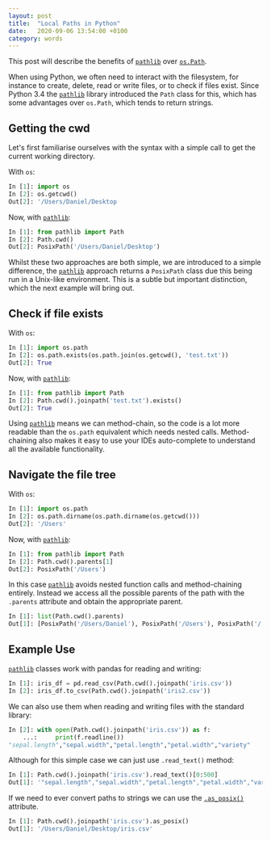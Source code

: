 ```yaml
---
layout: post
title:  "Local Paths in Python"
date:   2020-09-06 13:54:00 +0100
category: words
---
```


[pathlib]: https://docs.python.org/3/library/pathlib.html
[os-path]: https://docs.python.org/3/library/os.path.html
[as-posix]: https://docs.python.org/3/library/pathlib.html#pathlib.PurePath.as_posix

This post will describe the benefits of [`pathlib`](pathlib) over [`os.Path`](os-path).

When using Python, we often need to interact with the filesystem, for instance to create, delete, read or write files, 
or to check if files exist. 
Since Python 3.4 the [`pathlib`](pathlib) library introduced the `Path` class for this, which has some advantages over `os.Path`, 
which tends to return strings.

## Getting the cwd
Let's first familiarise ourselves with the syntax with a simple call to get the current working directory. 

With `os`:
``` python
In [1]: import os
In [2]: os.getcwd()
Out[2]: '/Users/Daniel/Desktop
```

Now, with [`pathlib`](pathlib): 
``` python
In [1]: from pathlib import Path
In [2]: Path.cwd()
Out[2]: PosixPath('/Users/Daniel/Desktop')
```

Whilst these two approaches are both simple, we are introduced to a simple difference, the [`pathlib`](pathlib) approach returns a 
`PosixPath` class due this being run in a Unix-like environment. This is a subtle but important distinction, which the 
next example will bring out.


## Check if file exists
With `os`:
``` python
In [1]: import os.path
In [2]: os.path.exists(os.path.join(os.getcwd(), 'test.txt'))
Out[2]: True
```

Now, with [`pathlib`](pathlib): 
``` python
In [1]: from pathlib import Path
In [2]: Path.cwd().joinpath('test.txt').exists()
Out[2]: True
```

Using [`pathlib`](pathlib) means we can method-chain, so the code is a lot more readable than the `os.path` equivalent which needs 
nested calls. Method-chaining also makes it easy to use your IDEs auto-complete to understand all the available 
functionality.

## Navigate the file tree

With `os`:
``` python
In [1]: import os.path
In [2]: os.path.dirname(os.path.dirname(os.getcwd()))
Out[2]: '/Users'
```

Now, with [`pathlib`](pathlib): 
``` python
In [1]: from pathlib import Path
In [2]: Path.cwd().parents[1]
Out[2]: PosixPath('/Users')
```

In this case [`pathlib`](pathlib) avoids nested function calls and method-chaining entirely. Instead we access all the possible 
parents of the path with the `.parents` attribute and obtain the appropriate parent.

``` python
In [1]: list(Path.cwd().parents)
Out[1]: [PosixPath('/Users/Daniel'), PosixPath('/Users'), PosixPath('/')]
```

## Example Use
[`pathlib`](pathlib) classes work with pandas for reading and writing:
``` python
In [1]: iris_df = pd.read_csv(Path.cwd().joinpath('iris.csv'))
In [2]: iris_df.to_csv(Path.cwd().joinpath('iris2.csv'))
```

We can also use them when reading and writing files with the standard library:
``` python
In [2]: with open(Path.cwd().joinpath('iris.csv')) as f:
    ...:     print(f.readline()) 
"sepal.length","sepal.width","petal.length","petal.width","variety"
```

Although for this simple case we can just use `.read_text()` method:
``` python
In [1]: Path.cwd().joinpath('iris.csv').read_text()[0:500]
Out[1]: '"sepal.length","sepal.width","petal.length","petal.width","variety"\n5.1,3.5,1.4,.2,"Setosa"\n4.9,3,1.4,.2,"Setosa"\n4.7,3.2,1.3,.2,"Setosa"\n4.6,3.1,1.5,.2,"Setosa"\n5,3.6,1.4,.2,"Setosa"\n5.4,3.9,1.7,.4,"Setosa"\n4.6,3.4,1.4,.3,"Setosa"\n5,3.4,1.5,.2,"Setosa"\n4.4,2.9,1.4,.2,"Setosa"\n4.9,3.1,1.5,.1,"Setosa"\n5.4,3.7,1.5,.2,"Setosa"\n4.8,3.4,1.6,.2,"Setosa"\n4.8,3,1.4,.1,"Setosa"\n4.3,3,1.1,.1,"Setosa"\n5.8,4,1.2,.2,"Setosa"\n5.7,4.4,1.5,.4,"Setosa"\n5.4,3.9,1.3,.4,"Setosa"\n5.1,3.5,1.4,.3,"Setosa"\n5.7,3.8,1.7,'

```

If we need to ever convert paths to strings we can use the [`.as_posix()`](as-posix) attribute.
``` python
In [1]: Path.cwd().joinpath('iris.csv').as_posix()
Out[1]: '/Users/Daniel/Desktop/iris.csv'
```